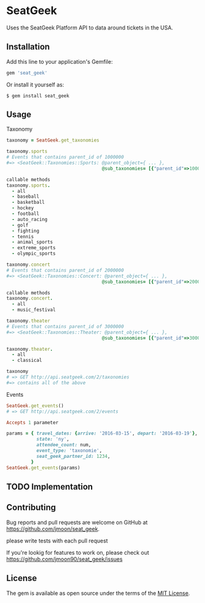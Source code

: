 # SeatGeek

Uses the SeatGeek Platform API to data around tickets in the USA.

## Installation

Add this line to your application's Gemfile:

```ruby
gem 'seat_geek'
```

Or install it yourself as:

    $ gem install seat_geek

## Usage


Taxonomy

```ruby
taxonomy = SeatGeek.get_taxonomies

taxonomy.sports
# Events that contains parent_id of 1000000
#=> <SeatGeek::Taxonomies::Sports: @parent_object={ ... },
                                   @sub_taxonomies= [{"parent_id"=>1000000, "id"=>1010100, "name"=>"mlb"} ..]

callable methods
taxonomy.sports.
  - all
  - baseball
  - basketball
  - hockey
  - football
  - auto_racing
  - golf
  - fighting
  - tennis
  - animal_sports
  - extreme_sports
  - olympic_sports

taxonomy.concert
# Events that contains parent_id of 2000000
#=> <SeatGeek::Taxonomies::Concert: @parent_object={ ... },
                                   @sub_taxonomies= [{"parent_id"=>2000000, "id"=>2010000, "name"=>"music_festival"} ..]

callable methods
taxonomy.concert.
  - all
  - music_festival

taxonomy.theater
# Events that contains parent_id of 3000000
#=> <SeatGeek::Taxonomies::Theater: @parent_object={ ... },
                                   @sub_taxonomies= [{"parent_id"=>3000000, "id"=>3020000, "name"=>"cirque_du_soleil"} ..]

taxonomy.theater.
  - all
  - classical

taxonomy
# => GET http://api.seatgeek.com/2/taxonomies
#=> contains all of the above
```

Events
```ruby
SeatGeek.get_events()
# => GET http://api.seatgeek.com/2/events

Accepts 1 parameter

params = { travel_dates: {arrive: '2016-03-15', depart: '2016-03-19'},
           state: 'ny',
           attendee_count: num,
           event_type: 'taxonomie',
           seat_geek_partner_id: 1234,
         }
SeatGeek.get_events(params)
```

## TODO Implementation


## Contributing

Bug reports and pull requests are welcome on GitHub at https://github.com/jmoon/seat_geek.

please write tests with each pull request

If you're lookig for features to work on, please check out https://github.com/jmoon90/seat_geek/issues

## License

The gem is available as open source under the terms of the [MIT License](http://opensource.org/licenses/MIT).

